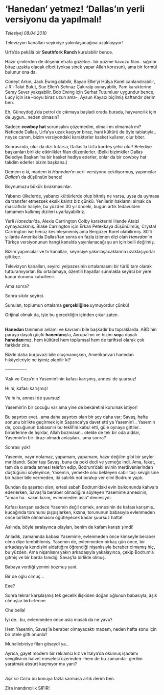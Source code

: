 # ‘Hanedan’ yetmez! ‘Dallas’ın yerli versiyonu da yapılmalı!

*Telesiyej 08.04.2010*

<div class="yazi">Televizyon kanalları seyirciye yakınlaşacağına uzaklaşıyor!

<p>Urfa’da pekâlâ bir <b>Southfork Ranch</b> kurulabilir bence.</p>
<p>Hazır çimlerden de döşenir etrafa güzelce.. bir yüzme havuzu filan.. sığırlar biraz uzakta olacak elbet (yoksa sinek yapar Allah korusun), ama bir formül bulunur ona da. </p>
<p>Cüneyt Arkın, Jack Ewing olabilir, Bayan Ellie’yi Hülya Korel canlandırabilir, J.R’ı Talat Bulut, Sue Ellen’ı Şehnaz Çakıralp oynayabilir, Pam karakterine Seray Sever yakışabilir, Bob Ewing için Serhat Tutumluer uygundur bence, Lucy için ise –boyu biraz uzun ama-, Aysun Kayacı biçilmiş kaftandır derim ben.</p>
<p>Eh, Güneydoğu’da petrol de çıkmaya başladı orada burada, hayvancılık için de uygun.. neden olmasın?</p>
<p>Sadece <b>cowboy hat </b>sorunsalını çözemedim, olmalı mı olmamalı mı? Neticede Dallas, Urfa’ya uzak kaçıyor biraz, hani kültürü de öyle tabiatıyla.. neyse canım, bizim versiyondaki karakterler kasket kullanır, olur biter. </p>
<p>Sonrasında, olur da dizi tutarsa, Dallas’la Urfa kardeş şehir olur! Belediye başkanları birlikte etkinlikler filan düzenlerler. (Belki bizimkiler Dallas Belediye Başkanı’na bir kasket hediye ederler, onlar da bir cowboy hat takdim ederler bizim başkana.)</p>
<p>Demem o ki, madem ki<i> Hanedan</i>’ın yerli versiyonu çekiliyormuş, yapımcılar <i>Dallas</i>’ı da düşünsün bence!</p>
<p>Boynumuzu bükük bırakmasınlar.</p>
<p>Yabancı ülkelerde, yabancı kültürlerde olup bitmiş ne varsa, uysa da uymasa da transfer etmezsek eksik kalırız biz çünkü. Yenilerin haklarını almak da masraflıdır haliyle, bu yüzden 30 yıl önceki, bugün artık tedavülden tamamen kalkmış dizileri uyarlayabiliriz.</p>
<p>Yerli<i> Hanedan</i>’da, Alexis Carrington Colby karakterini Hande Ataizi oynayacakmış. Blake Carrington için Erkan Petekkaya düşünülmüş, Crystal Carrington ise henüz kesinleşmemiş ama Bergüzer Korel olabilirmiş. 80’li yıllarda Amerika’da Dallas’tan sonra en fazla izlenen dizi olan <i>Hanedan</i>’ın Türkçe versiyonunun hangi kanalda yayınlanacağı şu an için belli değilmiş. </p>
<p>Bizim yapımcılar ve tv kanalları, seyirciye yakınlaşacaklarına uzaklaşıyorlar gittikçe.</p>
<p>Televizyon kanalları, seyirci yelpazesinin ortalamasını bir türlü tam olarak tutturamıyorlar. Bu ortalamaya, özentili hayatlar sunmakla seyirci bir yere kadar durumu kabullenir. </p>
<p>Ama sonra?</p>
<p>Sonra sıkılır seyirci.</p>
<p>Sunulan, toplumun ortalama <b>gerçekliğine </b>uymuyordur çünkü!</p>
<p>Orijinal olmak da, işte bu gerçekliğin içinden çıkar zaten.</p>
<p><b><br/>Hanedan </b>tanımının anlamı ve kavramı bile başkadır bu topraklarda. ABD’nin paraya dayalı güçlü <b>hanedan</b>ıyla, Avrupa’nın ve bizim <b>soy</b>a dayalı <b>hanedan</b>ımız, hem kültürel hem toplumsal hem de tarihsel olarak çok farklıdır zira.</p>
<p>Bizde daha burjuvazi bile oluşmamışken, Amerikanvari hanedan hikâyeleriyle ne işimiz olabilir ki?</p>
<p>-----------</p>

‘Aşk ve Ceza’nın Yasemin’inin kafası karışmış, annesi de şuursuz!

<p>Hı hı, kafası karışmış!</p>
<p>Ve hı hı, annesi de şuursuz!</p>
<p>Yasemin’in bir çocuğu var ama yine de bekâretini korumak istiyor!</p>
<p>Bu şaşırtıcı evet.. ama daha şaşırtıcı olan bir şey daha var; Savaş, hafta sonunu birlikte geçirmek için Sapanca’ya davet etti ya Yasemin’i.. Yasemin de, çocuğunun babasının bu teklifini kabul etti, güle oynaya gittiler.. birbirlerine de âşıklar, Allah bozmasın.. otelde de tek bir oda aldılar, Yasemin’in bir itirazı olmadı anlaşılan.. ama sonra? </p>
<p>Sonrası yok!</p>
<p>Yasemin, nayır nolamaz, yapamam, yapamam, hazır değilim gibi bir şeyler mırıldandı. Sabır taşı Savaş, buna da peki dedi ve yemeğe indi. Ama, fakat, tam da o sırada annesi telefon edip, Bodrum’daki evinin merdivenlerinden düştüğünü söyleyince, Yasemin, yemekte onu bekleyen sabır taşı sevgilisine bir haber bile vermeden, iki satırlık not bırakıp ver elini Bodrum yaptı. </p>
<p>Bundan da şaşırtıcı olan, ertesi sabah Bodrum’daki evin balkonunda kahvaltı ederlerken, Savaş’la beraber olmadığını söyleyen Yasemin’e annesinin, “aman ha.. sakın kızım, evlenmeden asla” demesiydi.</p>
<p>Kafası karışan sadece Yasemin değil demek, annesinin de kafası karışmış.. kucağında torununu pışpışlarken, kızına, torununun babasıyla evlenmeden önce birlikte olmamasını öğütleyecek kadar şuursuz hatta!</p>
<p>Aslında, böyle sıralayınca olayları, benim de kafam karıştı şimdi!</p>
<p>Anladık, zamanında babası Yasemin’e, evlenmeden önce kimseyle beraber olma diye tembihlemiş. Yasemin de, evlenmeden birkaç gün önce, bir arkadaşıyla kendisini aldattığını öğrendiği nişanlısıyla beraber olmamış hiç, bu yüzden. Ama nişanlısını yakın arkadaşıyla yakalayınca, çekip Bodrum’a gitmiş ve bir barda tanıdığı Savaş’la birlikte olmuş. </p>
<p>Babaya verdiği yemini bozmuş yani.</p>
<p>Bir de oğlu olmuş...</p>
<p>Eee?</p>
<p>Sonra tekrar karşılaşmış tek gecelik ilişkiden doğan oğlunun babasıyla, âşık olmuşlar birbirlerine.</p>
<p>Che bella!</p>
<p>İyi de.. bu, evlenmeden önce asla masalı da ne yavu?</p>
<p>Hem Yasemin, Savaş’la beraber olmayacaktı madem, neden hafta sonu için bir otele gitti onunla?</p>
<p>Muhallebiciye filan gitseydi ya...</p>
<p>Ayrıca, gayet modern bir reklamcı kız ve İtalya’da okumuş işadamı sevgilisinin halvet meselesi üzerinden –hem de bu zamanda- gerilim yaratmak absürt kaçmıyor mu yani?</p>
<p><i><br/>Aşk ve Ceza</i> bu konuya fazla sarmasa artık derim ben. </p>
<p>Zira inandırıcılık SIFIR!</p></div>
